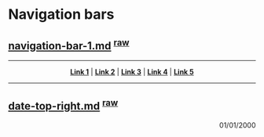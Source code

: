 # Navigation bars

## [navigation-bar-1.md](navigation-bar-1.md) <sup>[raw](https://raw.githubusercontent.com/MarvinJWendt/markdown-components/master/header/navigation-bar-1.md)</sup>

----

<p align="center">
   <strong><a href="#link1">Link 1</a></strong>
   |
   <strong><a href="#link">Link 2</a></strong>
   |
   <strong><a href="#link">Link 3</a></strong>
   |
   <strong><a href="#link">Link 4</a></strong>
   |
   <strong><a href="#link">Link 5</a></strong>
</p>

----

## [date-top-right.md](date-top-right.md) <sup>[raw](https://raw.githubusercontent.com/MarvinJWendt/markdown-components/master/header/date-top-right.md)</sup>

<p align="right">01/01/2000</p>

